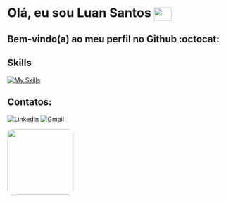 <div style="display: inline_block">

# Olá, eu sou Luan Santos <img align="center" height="30" width="40" src="https://66.media.tumblr.com/dcac66d94aa91c9706a3166c7944dcd5/tumblr_mm31jswkAI1rfjowdo1_640.gif"/>  
</div>

## Bem-vindo(a) ao meu perfil no Github :octocat:

## Skills

[![My Skills](https://skillicons.dev/icons?i=html,css,bootstrap,php,js,python,laravel,django,mysql,postgresql,sqlite,git&perline=)](https://skillicons.dev)

<div style="display: inline_block">

## Contatos:
[![Linkedin](https://img.shields.io/badge/LinkedIn-0077B5?style=for-the-badge&logo=linkedin&logoColor=white)](https://www.linkedin.com/in/luan-dos-santos-35759b186/)
[![Gmail](https://img.shields.io/badge/Gmail-D14836?style=for-the-badge&logo=gmail&logoColor=white)](mailto:luan48924@gmail.com)

</div>

<img alt="" height="150" style="border-radius:10px;" src="https://media.tenor.com/yFKbJFsOvs4AAAAM/luffy-smile-luffy-giggle.gif">